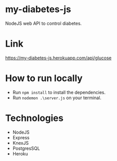 # my-diabetes-js
NodeJS web API to control diabetes.

# Link
https://my-diabetes-js.herokuapp.com/api/glucose

# How to run locally
- Run `npm install` to install the dependencies.
- Run `nodemon .\server.js` on your terminal.

# Technologies
- NodeJS
- Express
- KnexJS
- PostgresSQL
- Heroku
